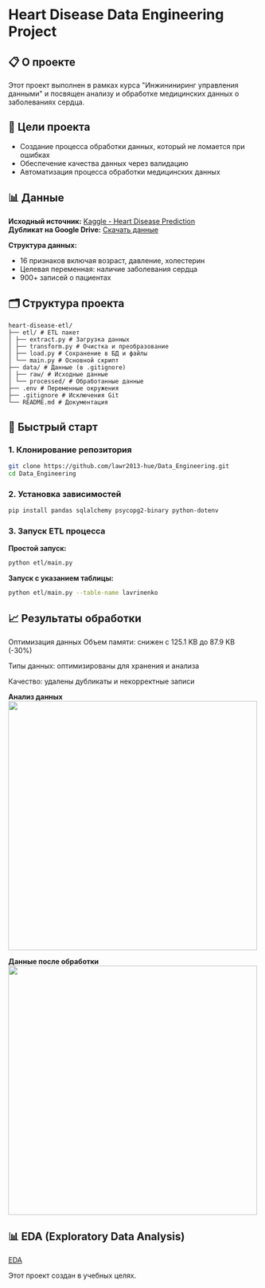 # Heart Disease Data Engineering Project

## 📋 О проекте
Этот проект выполнен в рамках курса "Инжининиринг управления данными" и посвящен анализу и обработке медицинских данных о заболеваниях сердца.

## 🎯 Цели проекта
- Создание процесса обработки данных, который не ломается при ошибках
- Обеспечение качества данных через валидацию
- Автоматизация процесса обработки медицинских данных

## 📊 Данные
**Исходный источник:** [Kaggle - Heart Disease Prediction](https://www.kaggle.com/datasets/rashadrmammadov/heart-disease-prediction/data)  
**Дубликат на Google Drive:** [Скачать данные](https://drive.google.com/file/d/19T-Gm5Dovnae7htHjJP2gUt3Tyl6NPp2/view?usp=sharing)

**Структура данных:**
- 16 признаков включая возраст, давление, холестерин
- Целевая переменная: наличие заболевания сердца
- 900+ записей о пациентах

## 🗂️ Структура проекта
```
heart-disease-etl/
├── etl/ # ETL пакет
│ ├── extract.py # Загрузка данных
│ ├── transform.py # Очистка и преобразование
│ ├── load.py # Сохранение в БД и файлы
│ └── main.py # Основной скрипт
├── data/ # Данные (в .gitignore)
│ ├── raw/ # Исходные данные
│ └── processed/ # Обработанные данные
├── .env # Переменные окружения
├── .gitignore # Исключения Git
└── README.md # Документация
```

## 🚀 Быстрый старт

### 1. Клонирование репозитория
```bash
git clone https://github.com/lawr2013-hue/Data_Engineering.git
cd Data_Engineering
```

### 2. Установка зависимостей
```bash
pip install pandas sqlalchemy psycopg2-binary python-dotenv
```

### 3. Запуск ETL процесса

**Простой запуск:**
```bash
python etl/main.py
```

**Запуск с указанием таблицы:**
```bash
python etl/main.py --table-name lavrinenko
```
## 📈 Результаты обработки
Оптимизация данных
Объем памяти: снижен с 125.1 KB до 87.9 KB (-30%)

Типы данных: оптимизированы для хранения и анализа

Качество: удалены дубликаты и некорректные записи

**Анализ данных**  
<img src="https://github.com/user-attachments/assets/5eafbd04-9fa9-4e46-828e-4b2467e8c8a1" width="500">

**Данные после обработки**  
<img src="https://github.com/user-attachments/assets/be0a5079-caf6-457f-b8b7-f3d5717affc9" width="500">

## 📊 EDA (Exploratory Data Analysis)
[EDA](https://github.com/lawr2013-hue/Data_Engineering/blob/main/notebook/EDA_Heart_Disease.ipynb)

Этот проект создан в учебных целях.
